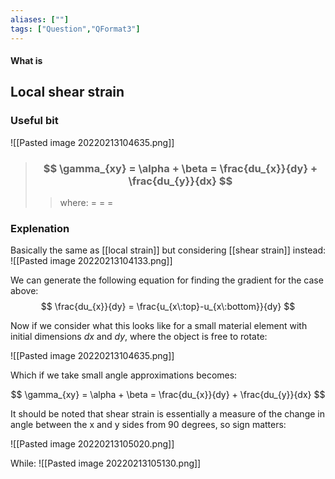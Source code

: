 ```yaml
---
aliases: [""]
tags: ["Question","QFormat3"]
---
```


#### What is
## Local shear strain
### Useful bit
![[Pasted image 20220213104635.png]]

> ### $$ \gamma_{xy} = \alpha + \beta = \frac{du_{x}}{dy} + \frac{du_{y}}{dx} $$ 
>> where:
>> $=$ 
>> $=$
>> $=$

### Explenation
Basically the same as [[local strain]] but considering [[shear strain]] instead:
![[Pasted image 20220213104133.png]]

We can generate the following equation for finding the gradient for the case above:
$$ \frac{du_{x}}{dy} = \frac{u_{x\:top}-u_{x\:bottom}}{dy} $$

Now if we consider what this looks like for a small material element with initial dimensions $dx$ and $dy$, where the object is free to rotate:

![[Pasted image 20220213104635.png]]

Which if we take small angle approximations becomes:

$$ \gamma_{xy} = \alpha + \beta = \frac{du_{x}}{dy} + \frac{du_{y}}{dx} $$

It should be noted that shear strain is essentially a measure of the change in angle between the x and y sides from 90 degrees, so sign matters:

![[Pasted image 20220213105020.png]]

While:
![[Pasted image 20220213105130.png]]